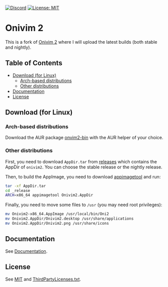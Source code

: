 [![Discord](https://img.shields.io/discord/417774914645262338.svg)](https://discord.gg/7maEAxV)
[![License: MIT](https://img.shields.io/badge/License-MIT-yellow.svg)](https://opensource.org/licenses/MIT)

# Onivim 2

This is a fork of [Onivim 2](https://github.com/onivim/oni) where I will upload the latest builds (both stable and nightly).

## Table of Contents
* [Download (for Linux)](#download)
  - [Arch-based distributions](#download-arch)
  - [Other distributions](#download-other)
* [Documentation](#documentation)
* [License](#license)

## Download (for Linux) <a name="download"></a>

### Arch-based distributions <a name="download-arch"></a>

Download the AUR package [onvim2-bin](https://aur.archlinux.org/packages/onivim2-bin) with the AUR helper of your choice. 

### Other distributions <a name="download-other"></a>

First, you need to download `AppDir.tar` from [releases](https://github.com/santilococo/oni2/releases) which contains the AppDir of `onivim2`. You can choose the stable release or the nightly release. 

Then, to build the AppImage, you need to download [appimagetool](https://appimage.github.io/appimagetool) and run:

```bash
tar -xf AppDir.tar
cd _release
ARCH=x86_64 appimagetool Onivim2.AppDir
```

Finally, you need to move some files to `/usr` (you may need root privileges):

```bash
mv Onivim2-x86_64.AppImage /usr/local/bin/Oni2
mv Onivim2.AppDir/Onivim2.desktop /usr/share/applications
mv Onivim2.AppDir/Onivim2.png /usr/share/icons
```

## Documentation <a name="documentation"></a>

See [Documentation](https://github.com/onivim/oni2#documentation).

## License <a name="license"></a>

See [MIT](LICENSE.md) and [ThirdPartyLicenses.txt](ThirdPartyLicenses.txt).
